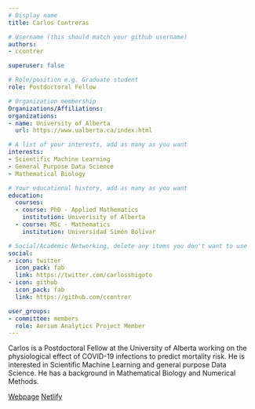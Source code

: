 ```yaml
---
# Display name
title: Carlos Contreras

# Username (this should match your github username)
authors:
- ccontrer

superuser: false

# Role/position e.g. Graduate student
role: Postdoctoral Fellow

# Organization membership
Organizations/Affiliations:
organizations:
- name: University of Alberta
  url: https://www.ualberta.ca/index.html

# A list of your interests, add as many as you want
interests:
- Scientific Machine Learning
- General Purpose Data Science
- Mathematical Biology

# Your educational history, add as many as you want
education:
  courses:
  - course: PhD - Applied Mathematics
    institution: Univerisity of Alberta
  - course: MSc - Mathematics
    institution: Universidad Simón Bolívar

# Social/Academic Networking, delete any items you don't want to use
social:
- icon: twitter
  icon_pack: fab
  link: https://twitter.com/carlosshigoto
- icon: github
  icon_pack: fab
  link: https://github.com/ccontrer

user_groups:
- committee: members
  role: Aerium Analytics Project Member
---
```

Carlos is a Postdoctoral Fellow at the University of Alberta working on the physiological effect of COVID-19 infections to predict mortality risk. He is interested in Scientific Machine Learning and general purpose Data Science. He has a background in Mathematical Biology and Numerical Methods.

[Webpage](https://sites.ualberta.ca/~ccontrer/)
[Netlify](https://carlos-contreras.netlify.app/)
